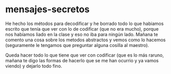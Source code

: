 # mensajes-secretos

He hecho los métodos para decodificar y he borrado todo lo que habiamos escrito que tenía que ver con lo de codificar (que no era mucho), porque nos habíamos liado en la clase y eso no iba para ningún lado. Mañana te comento una cosa sobre los metodos abstractos y vemos como lo hacemos (seguramente le tengamos que preguntar alguna cosilla al maestro).  

Queda hacer todo lo que tiene que ver con codificar (que es lo más raruno, mañana te digo las formas de hacerlo que se me han ocurrio y ya vamos viendo) y dejarlo todo fino.